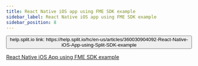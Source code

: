 ```yaml
---
title: React Native iOS app using FME SDK example
sidebar_label: React Native iOS app using FME SDK example
sidebar_position: 8
---
```


<p>
  <button style={{borderRadius:'8px', border:'1px', fontFamily:'Courier New', fontWeight:'800', textAlign:'left'}}> help.split.io link: https://help.split.io/hc/en-us/articles/360030904092-React-Native-iOS-App-using-Split-SDK-example </button>
</p>

[React Native iOS App using FME SDK example](https://github.com/Split-Community/Split-SDKs-Examples/tree/main/React-native-iOS-SDK)